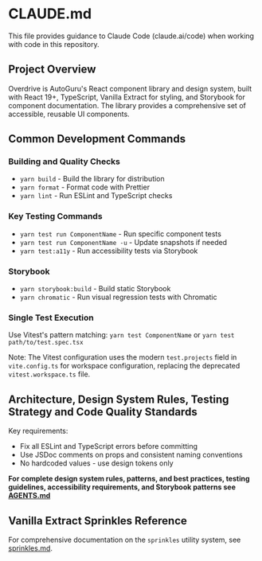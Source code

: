 # CLAUDE.md

This file provides guidance to Claude Code (claude.ai/code) when working with
code in this repository.

## Project Overview

Overdrive is AutoGuru's React component library and design system, built with
React 19+, TypeScript, Vanilla Extract for styling, and Storybook for component
documentation. The library provides a comprehensive set of accessible, reusable
UI components.

## Common Development Commands

### Building and Quality Checks

- `yarn build` - Build the library for distribution
- `yarn format` - Format code with Prettier
- `yarn lint` - Run ESLint and TypeScript checks

### Key Testing Commands

- `yarn test run ComponentName` - Run specific component tests
- `yarn test run ComponentName -u` - Update snapshots if needed
- `yarn test:a11y` - Run accessibility tests via Storybook

### Storybook

- `yarn storybook:build` - Build static Storybook
- `yarn chromatic` - Run visual regression tests with Chromatic

### Single Test Execution

Use Vitest's pattern matching: `yarn test ComponentName` or
`yarn test path/to/test.spec.tsx`

Note: The Vitest configuration uses the modern `test.projects` field in
`vite.config.ts` for workspace configuration, replacing the deprecated
`vitest.workspace.ts` file.

## Architecture, Design System Rules, Testing Strategy and Code Quality Standards

Key requirements:

- Fix all ESLint and TypeScript errors before committing
- Use JSDoc comments on props and consistent naming conventions
- No hardcoded values - use design tokens only

**For complete design system rules, patterns, and best practices, testing
guidelines, accessibility requirements, and Storybook patterns see
[AGENTS.md](./AGENTS.md)**

## Vanilla Extract Sprinkles Reference

For comprehensive documentation on the `sprinkles` utility system, see
[sprinkles.md](./.claude/commands/sprinkles.md).
